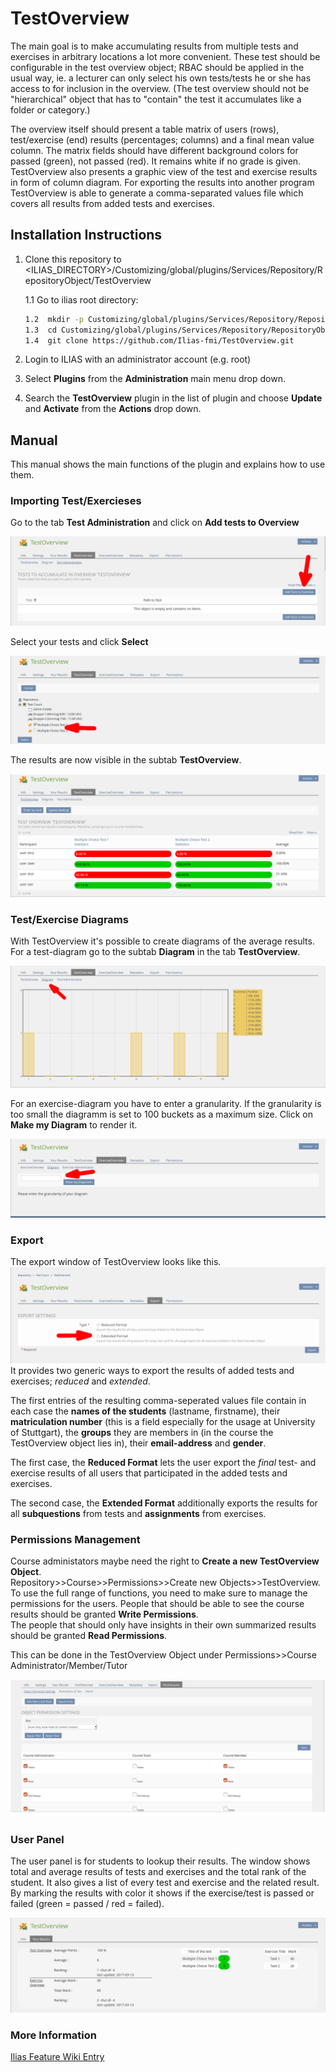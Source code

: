 # TestOverview

The main goal is to make accumulating results from multiple tests and exercises in arbitrary locations a lot more convenient. These test should be configurable in the test overview object; RBAC should be applied in the usual way, ie. a lecturer can only select his own tests/tests he or she has access to for inclusion in the overview. (The test overview should not be "hierarchical" object that has to "contain" the test it accumulates like a folder or category.)

The overview itself should present a table matrix of users (rows), test/exercise (end) results (percentages; columns) and a final mean value column. The matrix fields should have different background colors for passed (green), not passed (red). It remains white if no grade is given. TestOverview also presents a graphic view of the test and exercise results in form of column diagram. For exporting the results into another program TestOverview is able to generate a comma-separated values file which covers all results from added tests and exercises.

## Installation Instructions
1. Clone this repository to <ILIAS_DIRECTORY>/Customizing/global/plugins/Services/Repository/RepositoryObject/TestOverview

    1.1 Go to ilias root directory:

   ```bash
   1.2  mkdir -p Customizing/global/plugins/Services/Repository/RepositoryObject/
   1.3  cd Customizing/global/plugins/Services/Repository/RepositoryObject/
   1.4  git clone https://github.com/Ilias-fmi/TestOverview.git
   ```
   
2. Login to ILIAS with an administrator account (e.g. root)
3. Select **Plugins** from the **Administration** main menu drop down.
4. Search the **TestOverview** plugin in the list of plugin and choose **Update** and **Activate** from the **Actions** drop down.

## Manual
This manual shows the main functions of the plugin and explains how to use them.

### Importing Test/Exercieses
Go to the tab **Test Administration** and click on **Add tests to Overview**

![Picture not available](https://raw.githubusercontent.com/Ilias-fmi/TestOverview/ReadMe_update-1/readMe/TestImport.png)

Select your tests and click **Select**

![Picture not available](https://github.com/Ilias-fmi/TestOverview/blob/ReadMe_update-1/readMe/TestImport2.png)

The results are now visible in the subtab **TestOverview**. 

![Picture not available](https://github.com/Ilias-fmi/TestOverview/blob/ReadMe_update-1/readMe/TO_table.png)
### Test/Exercise Diagrams
With TestOverview it's possible to create diagrams of the average results. For a test-diagram go to the subtab **Diagram** in the tab **TestOverview**.

![Picture not available](https://github.com/Ilias-fmi/TestOverview/blob/ReadMe_update-1/readMe/TestDiagram_mit_pfeil.png)

For an exercise-diagram you have to enter a granularity. If the granularity is too small the diagramm is set to 100 buckets as a maximum size. Click on **Make my Diagram** to render it.

![Picture not available](https://github.com/Ilias-fmi/TestOverview/blob/ReadMe_update-1/readMe/exerciseDiagram.png)
### Export
The export window of TestOverview looks like this.
![Picture not available](https://github.com/Ilias-fmi/TestOverview/blob/ReadMe_update-1/readMe/export.png)
It provides two generic ways to export the results of added tests and exercises; *reduced* and *extended*.

The first entries of the resulting comma-seperated values file contain in each case the **names of the students** (lastname, firstname), their **matriculation number** (this is a field especially for the usage at University of Stuttgart), the **groups** they are members in (in the course the TestOverview object lies in), their **email-address** and **gender**.

The first case, the **Reduced Format** lets the user export the *final* test- and exercise results of all users that participated in the added tests and exercises.

The second case, the **Extended Format** additionally exports the results for all **subquestions** from tests and **assignments** from exercises.

### Permissions Management
Course administators maybe need the right to **Create a new TestOverview Object**.  
Repository>>Course>>Permissions>>Create new Objects>>TestOverview.  
To use the full range of functions, you need to make sure to manage the permissions for the users. 
People that should be able to see the course results should be granted **Write Permissions**.  
The people that should only have insights in their own summarized results should be granted **Read Permissions**.

This can be done in the TestOverview Object under Permissions>>Course Administrator/Member/Tutor

![Picture not available](https://github.com/Ilias-fmi/TestOverview/blob/ReadMe_Bene/readMe/Permissions.png)

### User Panel
The user panel is for students to lookup their results. The window shows total and average results of tests and exercises and the total rank of the student. It also gives a list of every test and exercise and the related result. By marking the results with color it shows if the exercise/test is passed or failed (green = passed / red = failed). 


![Picture not available](https://raw.githubusercontent.com/Ilias-fmi/TestOverview/ReadMe_Bene/readMe/studView.png)

### More Information
[Ilias Feature Wiki Entry](http://www.ilias.de/docu/goto_docu_wiki_1357_Test_Overview.html)
